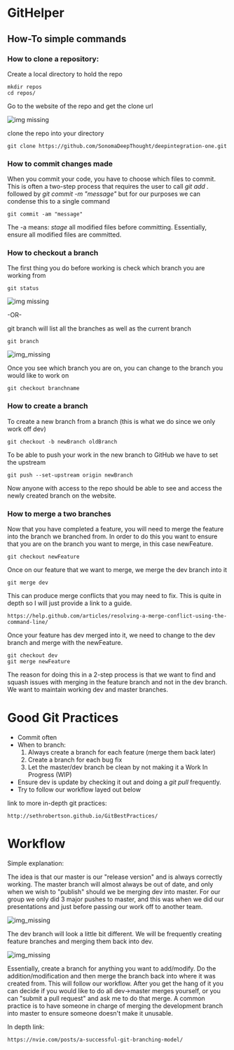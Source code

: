 # GitHelper

## How-To simple commands

### How to clone a repository:

Create a local directory to hold the repo
```
mkdir repos
cd repos/
```

Go to the website of the repo and get the clone url

![img missing](GitClone.PNG)

clone the repo into your directory
```
git clone https://github.com/SonomaDeepThought/deepintegration-one.git
```



### How to commit changes made

When you commit your code, you have to choose which files to commit. This is often a two-step process that requires the user to call _git add ._ followed by _git commit -m "message"_ but for our purposes we can condense this to a single command
```shell
git commit -am "message"
```
The -a means:  _stage_ all modified files before committing. Essentially, ensure all modified  files are committed. 




### How to checkout a branch

The first thing you do before working is check which branch you are working from
```
git status
```
![img missing](GitStatus.PNG)


-OR-

git branch will list all the branches as well as the current branch
```
git branch
```

![img_missing](GitBranch.PNG)

Once you see which branch you are on, you can change to the branch you would like to work on
```
git checkout branchname
```




### How to create a branch

To create a new branch from a branch (this is what we do since we only work off dev)
```
git checkout -b newBranch oldBranch
```


To be able to push your work in the new branch to GitHub we have to set the upstream
```
git push --set-upstream origin newBranch
```
Now anyone with access to the repo should be able to see and access the newly created branch on the website. 





### How to merge a two branches
Now that you have completed a feature, you will need to merge the feature into the branch we branched from. In order to do this you want to ensure that you are on the branch you want to merge, in this case newFeature.


```
git checkout newFeature
```

Once on our feature that we want to merge, we merge the dev branch into it

```
git merge dev
```

This can produce merge conflicts that you may need to fix. This is quite in depth so I will just provide a link to a guide.
```
https://help.github.com/articles/resolving-a-merge-conflict-using-the-command-line/
```

Once your feature has dev merged into it, we need to change to the dev branch and merge with the newFeature. 
```
git checkout dev
git merge newFeature
```

The reason for doing this in a 2-step process is that we want to find and squash issues with merging in the feature branch and not in the dev branch. We want to maintain working dev and master branches. 





# Good Git Practices
* Commit often
* When to branch:
   1. Always create a branch for each feature (merge them back later)
   2. Create a branch for each bug fix
   3. Let the master/dev branch be clean by not making it a Work In Progress (WIP)
* Ensure dev is update by checking it out and doing a _git pull_ frequently.
* Try to follow our workflow layed out below

link to more in-depth git practices:
```
http://sethrobertson.github.io/GitBestPractices/
```

# Workflow

Simple explanation:

The idea is that our master is our "release version" and is always correctly working. The master branch will almost always be out of date, and only when we wish to "publish" should we be merging dev into master. For our group we only did 3 major pushes to master, and this was when we did our presentations and just before passing our work off to another team. 

![img_missing](main_branches2x.PNG)


The dev branch will look a little bit different. We will be frequently creating feature branches and merging them back into dev.

![img_missing](dev_branches2x.PNG)

Essentially, create a branch for anything you want to add/modify. Do the addition/modification and then merge the branch back into where it was created from. This will follow our workflow. After you get the hang of it you can decide if you would like to do all dev->master merges yourself, or you can "submit a pull request" and ask me to do that merge. A common practice is to have someone in charge of merging the development branch into master to ensure someone doesn't make it unusable.

In depth link:
```
https://nvie.com/posts/a-successful-git-branching-model/
```
